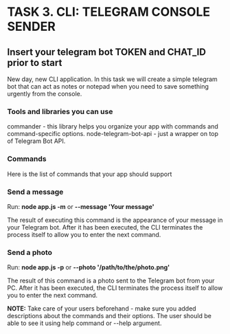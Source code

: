 # TASK 3. CLI: TELEGRAM CONSOLE SENDER

## Insert your telegram bot TOKEN and CHAT_ID prior to start

New day, new CLI application. In this task we will create a simple telegram bot that can act as notes or notepad when you need to save something urgently from the console.

### Tools and libraries you can use

commander - this library helps you organize your app with commands and command-specific options.
node-telegram-bot-api - just a wrapper on top of Telegram Bot API.

### Commands

Here is the list of commands that your app should support

### Send a message

Run: **node app.js -m** or **--message 'Your message'**

The result of executing this command is the appearance of your message in your Telegram bot. After it has been executed, the CLI terminates the process itself to allow you to enter the next command.

### Send a photo

Run: **node app.js -p** or **--photo '/path/to/the/photo.png'**

The result of this command is a photo sent to the Telegram bot from your PC. After it has been executed, the CLI terminates the process itself to allow you to enter the next command.

**NOTE:** Take care of your users beforehand - make sure you added descriptions about the commands and their options. The user should be able to see it using help command or --help argument.
